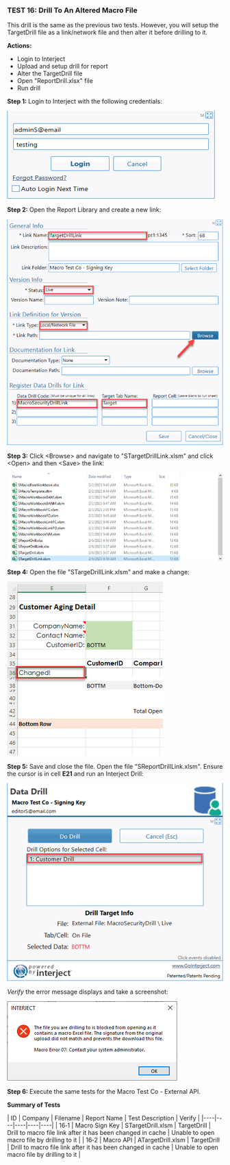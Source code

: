 ### TEST 16: Drill To An Altered Macro File

This drill is the same as the previous two tests. However, you will setup the TargetDrill file as a link/network file and then alter it before drilling to it.

**Actions:**

*  Login to Interject
*  Upload and setup drill for report
*  Alter the TargetDrill file
*  Open "ReportDrill.xlsx" file
*  Run drill

**Step 1:** Login to Interject with the following credentials:

![](/images/Testing/LoginAdminS.png)
<br>

**Step 2:** Open the Report Library and create a new link:

![](/images/Testing/UploadTargetDrillLink.png)
<br>

**Step 3:** Click &lt;Browse&gt; and navigate to "STargetDrillLink.xlsm" and click &lt;Open&gt; and then &lt;Save&gt; the link:

![](/images/Testing/BrowseTargetDrillLink.png)
<br>

**Step 4:** Open the file "STargeDrillLink.xlsm" and make a change:

![](/images/Testing/ChangeSTargetDrill.png)
<br>

**Step 5:** Save and close the file. Open the file "SReportDrillLink.xlsm". Ensure the cursor is in cell **E21** and run an Interject Drill:

![](/images/Testing/CustomerDrill.png)
<br>

_Verify_ the error message displays and take a screenshot:

![](/images/Testing/Error07Drill.png)
<br>

**Step 6:** Execute the same tests for the Macro Test Co - External API.

**Summary of Tests**

| ID | Company | Filename | Report Name | Test Description | Verify | 
|----|----|----|----|----|
| 16&#8209;1 | Macro Sign Key | STargetDrill.xlsm | TargetDrill | Drill to macro file link after it has been changed in cache | Unable to open macro file by drilling to it | 
| 16&#8209;2 | Macro API | ATargetDrill.xlsm | TargetDrill | Drill to macro file link after it has been changed in cache | Unable to open macro file by drilling to it | 

<br>